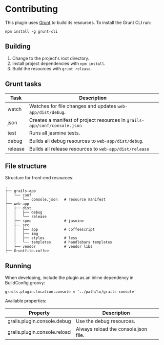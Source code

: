 # Contributing

This plugin uses [Grunt](http://gruntjs.com/) to build its resources. To install the Grunt CLI run:

    npm install -g grunt-cli

## Building

1. Change to the project's root directory.
1. Install project dependencies with `npm install`.
1. Build the resources with `grunt release`.

## Grunt tasks

| Task | Description |
| --- | --- |
| watch   | Watches for file changes and updates `web-app/dist/debug`.|
| json    | Creates a manifest of project resources in `grails-app/conf/console.json` |
| test    | Runs all jasmine tests. |
| debug   | Builds all debug resources to `web-app/dist/debug`.|
| release | Builds all release resources to `web-app/dist/release` |

## File structure

Structure for front-end resources:

    .
    ├── grails-app
    │   └── conf
    │       └── console.json   # resource manifest
    ├── web-app
    │   ├── dist
    │   │   ├── debug
    │   │   └── release
    │   ├── spec               # jasmine
    │   ├── src
    │   │   ├── app            # coffeescript
    │   │   ├── img
    │   │   ├── styles         # less
    │   │   └── templates      # handlebars templates
    │   ├── vendor             # vendor libs
    ├── Gruntfile.coffee

## Running

When developing, include the plugin as an inline dependency in BuildConfig.groovy:

    grails.plugin.location.console = '../path/to/grails-console'

Available properties:

| Property | Description |
| --- | --- |
| grails.plugin.console.debug  | Use the debug resources. |
| grails.plugin.console.reload | Always reload the console.json file. |

